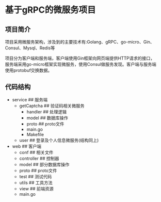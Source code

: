 # 基于gRPC的微服务项目

## 项目简介

   项目采用微服务架构，涉及到的主要技术有:Golang、gRPC、go-micro、Gin、Consul、Mysql、Redis等

   项目分为客户端和服务端，客户端使用Gin框架向网页端提供HTTP请求的接口，服务端采用go-micro框架实现微服务，使用Consul做服务发现。客户端与服务端使用protobuf交换数据。

## 代码结构

 - service                     ## 服务端
   - getCaptcha       ##   验证码相关微服务
     - handler       ##  处理逻辑
     - model         ## 数据库操作
     - proto          ## proto文件
     - main.go
     - Makefile
   - user                  ##  登录及个人信息微服务(结构同上)
 - web                         ## 客户端
   - conf                  ## 相关文件
   - controller          ## 控制器
   - model               ## 部分数据库操作
   - proto                ## proto文件
   - test                  ## 测试代码
   - utils                  ## 工具方法
   - view                 ## 前端资源
   - main.go



